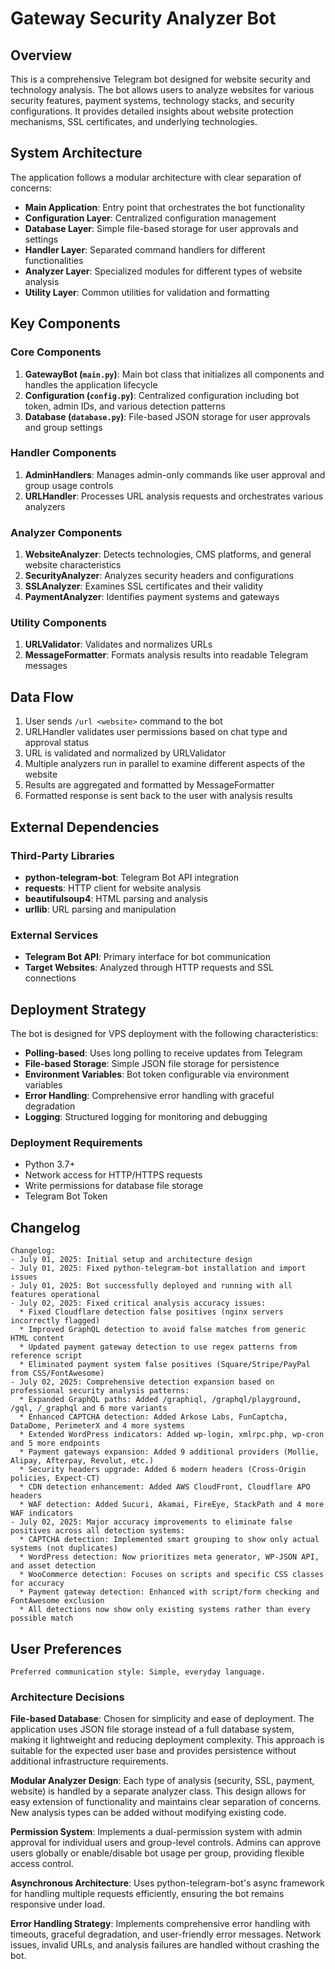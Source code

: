 # Gateway Security Analyzer Bot

## Overview

This is a comprehensive Telegram bot designed for website security and technology analysis. The bot allows users to analyze websites for various security features, payment systems, technology stacks, and security configurations. It provides detailed insights about website protection mechanisms, SSL certificates, and underlying technologies.

## System Architecture

The application follows a modular architecture with clear separation of concerns:

- **Main Application**: Entry point that orchestrates the bot functionality
- **Configuration Layer**: Centralized configuration management
- **Database Layer**: Simple file-based storage for user approvals and settings
- **Handler Layer**: Separated command handlers for different functionalities
- **Analyzer Layer**: Specialized modules for different types of website analysis
- **Utility Layer**: Common utilities for validation and formatting

## Key Components

### Core Components

1. **GatewayBot (`main.py`)**: Main bot class that initializes all components and handles the application lifecycle
2. **Configuration (`config.py`)**: Centralized configuration including bot token, admin IDs, and various detection patterns
3. **Database (`database.py`)**: File-based JSON storage for user approvals and group settings

### Handler Components

1. **AdminHandlers**: Manages admin-only commands like user approval and group usage controls
2. **URLHandler**: Processes URL analysis requests and orchestrates various analyzers

### Analyzer Components

1. **WebsiteAnalyzer**: Detects technologies, CMS platforms, and general website characteristics
2. **SecurityAnalyzer**: Analyzes security headers and configurations
3. **SSLAnalyzer**: Examines SSL certificates and their validity
4. **PaymentAnalyzer**: Identifies payment systems and gateways

### Utility Components

1. **URLValidator**: Validates and normalizes URLs
2. **MessageFormatter**: Formats analysis results into readable Telegram messages

## Data Flow

1. User sends `/url <website>` command to the bot
2. URLHandler validates user permissions based on chat type and approval status
3. URL is validated and normalized by URLValidator
4. Multiple analyzers run in parallel to examine different aspects of the website
5. Results are aggregated and formatted by MessageFormatter
6. Formatted response is sent back to the user with analysis results

## External Dependencies

### Third-Party Libraries
- **python-telegram-bot**: Telegram Bot API integration
- **requests**: HTTP client for website analysis
- **beautifulsoup4**: HTML parsing and analysis
- **urllib**: URL parsing and manipulation

### External Services
- **Telegram Bot API**: Primary interface for bot communication
- **Target Websites**: Analyzed through HTTP requests and SSL connections

## Deployment Strategy

The bot is designed for VPS deployment with the following characteristics:

- **Polling-based**: Uses long polling to receive updates from Telegram
- **File-based Storage**: Simple JSON file storage for persistence
- **Environment Variables**: Bot token configurable via environment variables
- **Error Handling**: Comprehensive error handling with graceful degradation
- **Logging**: Structured logging for monitoring and debugging

### Deployment Requirements
- Python 3.7+
- Network access for HTTP/HTTPS requests
- Write permissions for database file storage
- Telegram Bot Token

## Changelog

```
Changelog:
- July 01, 2025: Initial setup and architecture design
- July 01, 2025: Fixed python-telegram-bot installation and import issues
- July 01, 2025: Bot successfully deployed and running with all features operational
- July 02, 2025: Fixed critical analysis accuracy issues:
  * Fixed Cloudflare detection false positives (nginx servers incorrectly flagged)
  * Improved GraphQL detection to avoid false matches from generic HTML content
  * Updated payment gateway detection to use regex patterns from reference script
  * Eliminated payment system false positives (Square/Stripe/PayPal from CSS/FontAwesome)
- July 02, 2025: Comprehensive detection expansion based on professional security analysis patterns:
  * Expanded GraphQL paths: Added /graphiql, /graphql/playground, /gql, /_graphql and 6 more variants
  * Enhanced CAPTCHA detection: Added Arkose Labs, FunCaptcha, DataDome, PerimeterX and 4 more systems
  * Extended WordPress indicators: Added wp-login, xmlrpc.php, wp-cron and 5 more endpoints
  * Payment gateways expansion: Added 9 additional providers (Mollie, Alipay, Afterpay, Revolut, etc.)
  * Security headers upgrade: Added 6 modern headers (Cross-Origin policies, Expect-CT)
  * CDN detection enhancement: Added AWS CloudFront, Cloudflare APO headers
  * WAF detection: Added Sucuri, Akamai, FireEye, StackPath and 4 more WAF indicators
- July 02, 2025: Major accuracy improvements to eliminate false positives across all detection systems:
  * CAPTCHA detection: Implemented smart grouping to show only actual systems (not duplicates)
  * WordPress detection: Now prioritizes meta generator, WP-JSON API, and asset detection
  * WooCommerce detection: Focuses on scripts and specific CSS classes for accuracy
  * Payment gateway detection: Enhanced with script/form checking and FontAwesome exclusion
  * All detections now show only existing systems rather than every possible match
```

## User Preferences

```
Preferred communication style: Simple, everyday language.
```

### Architecture Decisions

**File-based Database**: Chosen for simplicity and ease of deployment. The application uses JSON file storage instead of a full database system, making it lightweight and reducing deployment complexity. This approach is suitable for the expected user base and provides persistence without additional infrastructure requirements.

**Modular Analyzer Design**: Each type of analysis (security, SSL, payment, website) is handled by a separate analyzer class. This design allows for easy extension of functionality and maintains clear separation of concerns. New analysis types can be added without modifying existing code.

**Permission System**: Implements a dual-permission system with admin approval for individual users and group-level controls. Admins can approve users globally or enable/disable bot usage per group, providing flexible access control.

**Asynchronous Architecture**: Uses python-telegram-bot's async framework for handling multiple requests efficiently, ensuring the bot remains responsive under load.

**Error Handling Strategy**: Implements comprehensive error handling with timeouts, graceful degradation, and user-friendly error messages. Network issues, invalid URLs, and analysis failures are handled without crashing the bot.